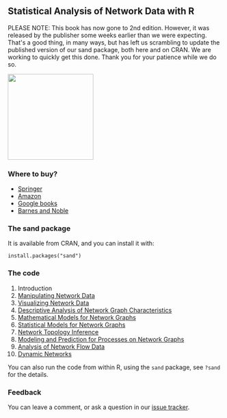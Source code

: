 ## Statistical Analysis of Network Data with R

PLEASE NOTE:  This book has now gone to 2nd edition.  However, it was released by the publisher some weeks earlier than we were expecting. That's a good thing, in many ways, but has left us scrambling to update the published version of our sand package, both here and on CRAN.  We are working to quickly get this done.  Thank you for your patience while we do so.

[<img src="https://images.springer.com/sgw/books/medium/9781493909827.jpg" alt="" width="200px">](http://www.amazon.com/Statistical-Analysis-Network-Data-Use/dp/1493909827/)

### Where to buy?

* [Springer](http://www.springer.com/statistics/computational+statistics/book/978-1-4939-0982-7)
* [Amazon](http://www.amazon.com/Statistical-Analysis-Network-Data-Use/dp/1493909827)
* [Google books](https://books.google.com/books?id=cNMhBAAAQBAJ&dq=Statistical+Analysis+of+Network+Data+with+R)
* [Barnes and Noble](http://www.barnesandnoble.com/w/statistical-analysis-of-network-data-with-r-eric-kolaczyk/1118967592)

### The sand package

It is available from CRAN, and you can install it with:

```
install.packages("sand")
```

### The code

1. Introduction
2. [Manipulating Network Data](sand/inst/code/chapter2.R)
3. [Visualizing Network Data](sand/inst/code/chapter3.R)
4. [Descriptive Analysis of Network Graph Characteristics](sand/inst/code/chapter4.R)
5. [Mathematical Models for Network Graphs](sand/inst/code/chapter5.R)
6. [Statistical Models for Network Graphs](sand/inst/code/chapter6.R)
7. [Network Topology Inference](sand/inst/code/chapter7.R)
8. [Modeling and Prediction for Processes on Network Graphs](sand/inst/code/chapter8.R)
9. [Analysis of Network Flow Data](sand/inst/code/chapter9.R)
10. [Dynamic Networks](sand/inst/code/chapter10.R)

You can also run the code from within R, using the `sand` package,
see `?sand` for the details.

### Feedback

You can leave a comment, or ask a question in our
[issue tracker](https://github.com/kolaczyk/sand/issues).

